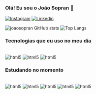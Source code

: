 ### Olá! Eu sou o João Sopran 👋

[![Instagram](https://img.shields.io/badge/Instagram-E4405F?style=for-the-badge&logo=instagram&logoColor=white)](https://instagram.com)
[![Linkedin](https://img.shields.io/badge/LinkedIn-0077B5?style=for-the-badge&logo=linkedin&logoColor=white)](https://www.linkedin.com/in/joao-sopran-111b1a2b6/)

![joaosopran GitHub stats](https://github-readme-stats.vercel.app/api?username=joaosopran&show_icons=true&theme=merko)
![Top Langs](https://github-readme-stats.vercel.app/api/top-langs/?username=joaosopran&langs_count=8)

### Tecnologias que eu uso no meu dia

<div style="display: Inline_block"><br/>
    <img align="center" alt="html5" src="https://img.shields.io/badge/HTML5-E34F26?style=for-the-badge&logo=html5&logoColor=white">
     <img align="center" alt="html5" src="https://img.shields.io/badge/CSS3-1572B6?style=for-the-badge&logo=css3&logoColor=white">
      <img align="center" alt="html5" src="https://img.shields.io/badge/JavaScript-F7DF1E?style=for-the-badge&logo=javascript&logoColor=black">
</div>

### Estudando no momento

<div style="display: Inline_block"><br/>
      <!--<img align="center" alt="html5" src="https://img.shields.io/badge/PHP-777BB4?style=for-the-badge&logo=php&logoColor=white">-->
          <img align="center" alt="html5" src="https://img.shields.io/badge/react-%2320232a.svg?style=for-the-badge&logo=react&logoColor=%2361DAFB">
              <img align="center" alt="html5" src="https://img.shields.io/badge/node.js-6DA55F?style=for-the-badge&logo=node.js&logoColor=white">
                  <img align="center" alt="html5" src="https://img.shields.io/badge/MongoDB-%234ea94b.svg?style=for-the-badge&logo=mongodb&logoColor=white">
                    <img align="center" alt="html5" src="https://img.shields.io/badge/firebase-%23039BE5.svg?style=for-the-badge&logo=firebase">
                        <img align="center" alt="html5" src="https://img.shields.io/badge/java-%23007396.svg?&style=for-the-badge&logo=java&logoColor=white"/>
    
</div>
